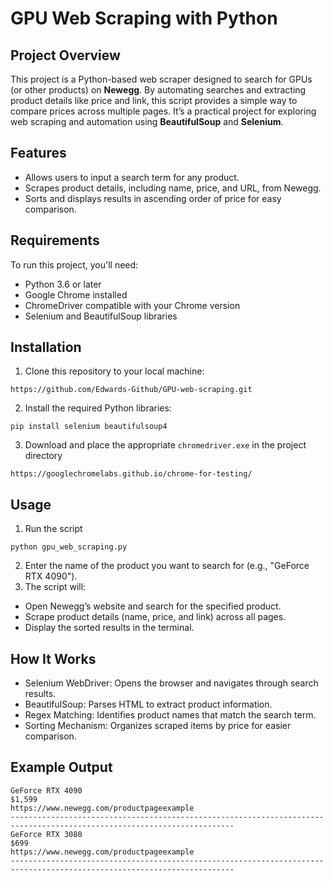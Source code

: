 # GPU Web Scraping with Python

## Project Overview
This project is a Python-based web scraper designed to search for GPUs (or other products) on **Newegg**. By automating searches and extracting product details like price and link, this script provides a simple way to compare prices across multiple pages. It’s a practical project for exploring web scraping and automation using **BeautifulSoup** and **Selenium**.

## Features
  - Allows users to input a search term for any product.
  - Scrapes product details, including name, price, and URL, from Newegg.
  - Sorts and displays results in ascending order of price for easy comparison.

## Requirements
To run this project, you'll need:
  - Python 3.6 or later
  - Google Chrome installed
  - ChromeDriver compatible with your Chrome version
  - Selenium and BeautifulSoup libraries

## Installation
1. Clone this repository to your local machine:
```
https://github.com/Edwards-Github/GPU-web-scraping.git
```
2. Install the required Python libraries:
  ```
  pip install selenium beautifulsoup4
  ```
3. Download and place the appropriate `chromedriver.exe` in the project directory
  ```
  https://googlechromelabs.github.io/chrome-for-testing/
  ```

## Usage
1. Run the script
  ```
  python gpu_web_scraping.py
  ```
2. Enter the name of the product you want to search for (e.g., "GeForce RTX 4090").
3. The script will:
  - Open Newegg’s website and search for the specified product.
  - Scrape product details (name, price, and link) across all pages.
  - Display the sorted results in the terminal.

## How It Works
  - Selenium WebDriver: Opens the browser and navigates through search results.
  - BeautifulSoup: Parses HTML to extract product information.
  - Regex Matching: Identifies product names that match the search term.
  - Sorting Mechanism: Organizes scraped items by price for easier comparison.

## Example Output
```
GeForce RTX 4090
$1,599
https://www.newegg.com/productpageexample
------------------------------------------------------------------------------------------------------------------------
GeForce RTX 3080
$699
https://www.newegg.com/productpageexample
------------------------------------------------------------------------------------------------------------------------
```
